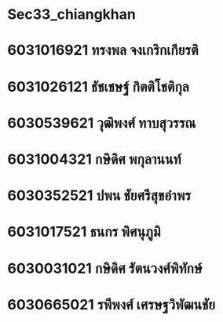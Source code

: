 # Sec33_chiangkhan
# 6031016921 ทรงพล จงเกริกเกียรติ	
# 6031026121 ธัชเชษฐ์ กิตติโชติกุล   
# 6030539621 วุฒิพงศ์ ทาบสุวรรณ
# 6031004321 กษิดิศ พกุลานนท์	
# 6030352521 ปพน ชัยศรีสุขอำพร
# 6031017521 ธนกร พิศนุภูมิ      
# 6030031021 กษิดิศ รัตนวงศ์พิทักษ์ 
# 6030665021 รพีพงศ์ เศรษฐวิพัฒนชัย 
